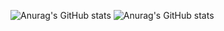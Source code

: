 ![Anurag's GitHub stats](https://github-readme-stats.vercel.app/api?username=k2helix&count_private=true&show_icons=true&include_all_commits=true)
![Anurag's GitHub stats](https://github-readme-stats.vercel.app/api/top-langs/?username=k2helix&langs_count=3&layout=compact)
